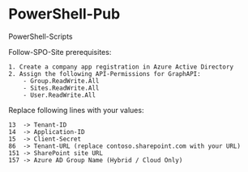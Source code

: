 # PowerShell-Pub 
PowerShell-Scripts

Follow-SPO-Site prerequisites:

    1. Create a company app registration in Azure Active Directory
    2. Assign the following API-Permissions for GraphAPI:
        - Group.ReadWrite.All
        - Sites.ReadWrite.All
        - User.ReadWrite.All

Replace following lines with your values:

    13  -> Tenant-ID
    14  -> Application-ID
    15  -> Client-Secret
    86  -> Tenant-URL (replace contoso.sharepoint.com with your URL)
    151 -> SharePoint site URL
    157 -> Azure AD Group Name (Hybrid / Cloud Only)
    
